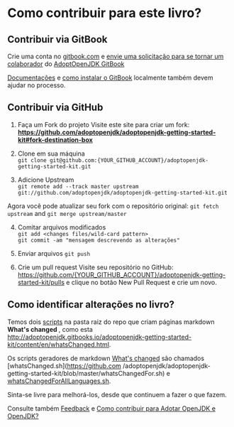 # Como contribuir para este livro?

## Contribuir via GitBook

Crie uma conta no [gitbook.com](http://www.gitbook.com/login) e [envie uma solicitação para se tornar um colaborador](https://adoptopenjdk.gitbooks.io/adoptopenjdk-getting-started-kit/content/en/contributors.html) do [AdoptOpenJDK GitBook](http://adoptopenjdk.gitbooks.io/adoptopenjdk-getting-started-kit/)

[Documentações](http://help.gitbook.com/) e [como instalar o GitBook](https://github.com/GitbookIO/gitbook) localmente também devem ajudar no processo.

## Contribuir via GitHub

1. Faça um Fork do projeto
Visite este site para criar um fork: **https://github.com/adoptopenjdk/adoptopenjdk-getting-started-kit#fork-destination-box**

2. Clone em sua máquina <br/>
```git clone git@github.com:{YOUR_GITHUB_ACCOUNT}/adoptopenjdk-getting-started-kit.git```

3. Adicione Upstream <br/>
```git remote add --track master upstream git://github.com/adoptopenjdk/adoptopenjdk-getting-started-kit.git```

Agora você pode atualizar seu fork com o repositório original:
```git fetch upstream``` 
and 
```git merge upstream/master```

4. Comitar arquivos modificados <br/>
```git add <changes files/wild-card pattern>```<br/>
```git commit -am "mensagem descrevendo as alterações"```

5. Enviar arquivos
```git push```

6. Crie um pull request
Visite seu repositório no GitHub: https://github.com/{YOUR_GITHUB_ACCOUNT}/adoptopenjdk-getting-started-kit/pulls e clique no botão New Pull Request e crie um novo.

## Como identificar alterações no livro?

Temos dois [scripts](https://github.com/adoptopenjdk/adoptopenjdk-getting-started-kit) na pasta raiz do repo que criam páginas markdown <b> What's changed </b>, como esta<br/> http://adoptopenjdk.gitbooks.io/adoptopenjdk-getting-started-kit/content/en/whatsChanged.html.

Os scripts geradores de markdown [What's changed](http://adoptopenjdk.gitbooks.io/adoptopenjdk-getting-started-kit/content/en/whatsChanged.html) são chamados [whatsChanged.sh](https://github.com /adoptopenjdk/adoptopenjdk-getting-started-kit/blob/master/whatsChangedFor.sh) e [whatsChangedForAllLanguages.sh](https://github.com/adoptopenjdk/adoptopenjdk-getting-started-kit/blob/master/whatsChangedFor.sh).

Sinta-se livre para melhorá-los, desde que continuem a fazer o que fazem.

Consulte também [Feedback](../backup.md) e [Como contribuir para Adotar OpenJDK e OpenJDK?](how_to_contribute_to_adopt_openjdk_and_openjdk.md)